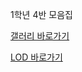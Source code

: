 1학년 4반 모음집

[갤러리 바로가기](https://drive.google.com/drive/folders/1EDitqNEkBUrGN_MvbPmLld7syM-F1CtD)

[LOD 바로가기](https://life.dshs.net/)
